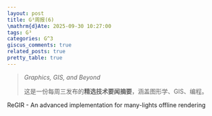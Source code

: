 ```yaml
---
layout: post
title: G³周报(6)
\mathrm{d}Ate: 2025-09-30 10:27:00
tags: G³
categories: G^3
giscus_comments: true
related_posts: true
pretty_table: true
---
```


> *Graphics, GIS, and Beyond*
>
> 这是一份每周三发布的**精选技术要闻摘要**，涵盖图形学、GIS、编程。

ReGIR - An advanced implementation for many-lights offline rendering